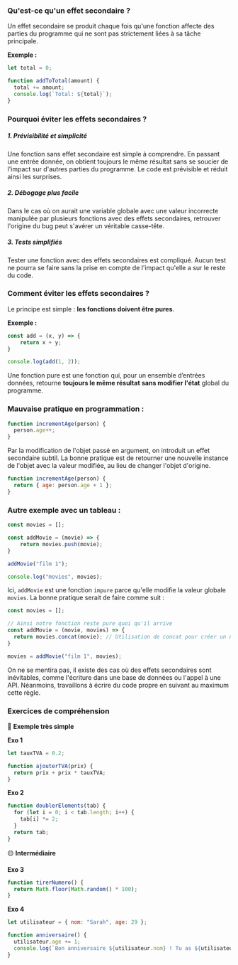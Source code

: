 ### Qu'est-ce qu'un effet secondaire ?

Un effet secondaire se produit chaque fois qu'une fonction affecte des parties du programme qui ne sont pas strictement liées à sa tâche principale. 

**Exemple :** 
```js
let total = 0;

function addToTotal(amount) {
  total += amount;
  console.log(`Total: ${total}`);
}
```

### Pourquoi éviter les effets secondaires ?

##### 1. Prévisibilité et simplicité
Une fonction sans effet secondaire est simple à comprendre. En passant une entrée donnée, on obtient toujours le même résultat sans se soucier de l'impact sur d'autres parties du programme. Le code est prévisible et réduit ainsi les surprises.

##### 2. Débogage plus facile
Dans le cas où on aurait une variable globale avec une valeur incorrecte manipulée par plusieurs fonctions avec des effets secondaires, retrouver l'origine du bug peut s'avérer un véritable casse-tête.

##### 3. Tests simplifiés
Tester une fonction avec des effets secondaires est compliqué. Aucun test ne pourra se faire sans la prise en compte de l'impact qu'elle a sur le reste du code.

### Comment éviter les effets secondaires ?
Le principe est simple : **les fonctions doivent être pures**.

**Exemple :** 
```js
const add = (x, y) => {
    return x + y;
}

console.log(add(1, 2));
```
Une fonction pure est une fonction qui, pour un ensemble d’entrées données, retourne **toujours le même résultat** **sans modifier l'état** global du programme.

### Mauvaise pratique en programmation : 

```js
function incrementAge(person) {
  person.age++;
}
```

Par la modification de l'objet passé en argument, on introduit un effet secondaire subtil. La bonne pratique est de retourner une nouvelle instance de l'objet avec la valeur modifiée, au lieu de changer l'objet d'origine.

```js
function incrementAge(person) {
  return { age: person.age + 1 };
}
```

### Autre exemple avec un tableau : 

```js
const movies = [];

const addMovie = (movie) => {
    return movies.push(movie);
}

addMovie("film 1");

console.log("movies", movies);
```

Ici, `addMovie` est une fonction `impure` parce qu'elle modifie la valeur globale `movies`. La bonne pratique serait de faire comme suit : 

```js
const movies = [];

// Ainsi notre fonction reste pure quoi qu'il arrive
const addMovie = (movie, movies) => {
  return movies.concat(movie); // Utilisation de concat pour créer un nouveau tableau
}

movies = addMovie("film 1", movies);
```

On ne se mentira pas, il existe des cas où des effets secondaires sont inévitables, comme l'écriture dans une base de données ou l'appel à une API. Néanmoins, travaillons à écrire du code propre en suivant au maximum cette règle.

### Exercices de compréhension

📌 **Exemple très simple**

**Exo 1**
```js
let tauxTVA = 0.2;

function ajouterTVA(prix) {
  return prix + prix * tauxTVA;
}
```

**Exo 2**
```js
function doublerElements(tab) {
  for (let i = 0; i < tab.length; i++) {
    tab[i] *= 2;
  }
  return tab;
}
```

🟡 **Intermédiaire**

**Exo 3** 
```js
function tirerNumero() {
  return Math.floor(Math.random() * 100);
}
```

**Exo 4** 
```js
let utilisateur = { nom: "Sarah", age: 29 };

function anniversaire() {
  utilisateur.age += 1;
  console.log(`Bon anniversaire ${utilisateur.nom} ! Tu as ${utilisateur.age} ans.`);
}
```